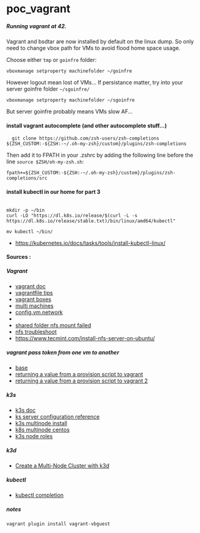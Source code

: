 # poc_vagrant

##### Running vagrant at 42.
Vagrant and bsdtar are now installed by default on the linux dump.
So only need to change vbox path for VMs to avoid flood home space usage.

Choose either `tmp` or `goinfre` folder:
```shell
vboxmanage setproperty machinefolder ~/goinfre
```
However logout mean lost of VMs...
If persistance matter, try into your server goinfre folder `~/sgoinfre/`
```shell
vboxmanage setproperty machinefolder ~/sgoinfre
```
But server goinfre probably means VMs slow AF...

#### install vagrant autocomplete (and other autocomplete stuff...)
```shell
  git clone https://github.com/zsh-users/zsh-completions ${ZSH_CUSTOM:-${ZSH:-~/.oh-my-zsh}/custom}/plugins/zsh-completions
```

Then add it to FPATH in your .zshrc by adding the following line before the line `source $ZSH/oh-my-zsh.sh`:
```shell
fpath+=${ZSH_CUSTOM:-${ZSH:-~/.oh-my-zsh}/custom}/plugins/zsh-completions/src
```

#### install kubectl in our home for part 3
```shell

mkdir -p ~/bin
curl -LO "https://dl.k8s.io/release/$(curl -L -s https://dl.k8s.io/release/stable.txt)/bin/linux/amd64/kubectl"

mv kubectl ~/bin/
```

- https://kubernetes.io/docs/tasks/tools/install-kubectl-linux/ 

#### Sources :

##### Vagrant
- [vagrant doc](https://www.vagrantup.com/docs)
- [vagrantfile tips](https://www.vagrantup.com/docs/vagrantfile/tips)
- [vagrant boxes](https://app.vagrantup.com/boxes/search)
- [multi machines](https://www.vagrantup.com/docs/multi-machine)
- [config.vm.network](https://friendsofvagrant.github.io/v1/docs/config/vm/network.html)
- [](https://www.nickhammond.com/configuring-vagrant-virtual-machines-with-env/)
- [shared folder nfs mount failed](https://discuss.hashicorp.com/t/mount-nfs-connection-timed-out/37935)
- [nfs troubleshoot](https://github.com/hashicorp/vagrant/blob/80e94b5e4ed93a880130b815329fcbce57e4cfed/website/pages/docs/synced-folders/nfs.mdx#troubleshooting-nfs-issues)
- https://www.tecmint.com/install-nfs-server-on-ubuntu/
##### vagrant pass token from one vm to another
- [base](https://stackoverflow.com/questions/64486008/how-to-get-env-var-from-one-vm-and-pass-it-to-another-vm-in-vagrantfile)
- [returning a value from a provision script to vagrant](https://stackoverflow.com/questions/21117246/returning-a-value-from-a-provision-script-to-vagrant)
- [returning a value from a provision script to vagrant 2](https://github.com/hashicorp/vagrant/issues/10674)
##### k3s
- [k3s doc](https://rancher.com/docs/k3s/latest/en/)
- [ks server configuration reference](https://rancher.com/docs/k3s/latest/en/installation/install-options/server-config/)
- [k3s multinode install](https://projectcalico.docs.tigera.io/getting-started/kubernetes/k3s/multi-node-install)
- [k8s multinode centos](https://www.golinuxcloud.com/kubernetes-add-node-to-existing-cluster/#Lab_Environment)
- [k3s node roles](https://rancher.com/docs/rancher/v2.5/en/cluster-provisioning/production/nodes-and-roles/)

##### k3d
- [Create a Multi-Node Cluster with k3d](https://docs.rancherdesktop.io/how-to-guides/create-multi-node-cluster/)

##### kubectl
- [kubectl completion](https://linuxhint.com/enable-kubectl-bash-completion/)


##### notes
```shell
vagrant plugin install vagrant-vbguest
```
